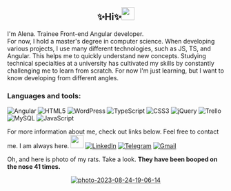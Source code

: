 <h2 align="center">✨Hi✨<img src="https://media.giphy.com/media/l4FGrHErakgV8GRO0/giphy.gif" width=30></h2>

I'm Alena. Trainee Front-end Angular developer.<br>
For now, I hold a master's degree in computer science. When developing various projects, I use many different technologies, such as JS, TS, and Angular. 
This helps me to quickly understand new concepts. Studying technical specialties at a university has cultivated my skills by constantly challenging me to learn from scratch.
For now I'm just learning, but I want to know developing from different angles.


### Languages and tools:

![Angular](https://img.shields.io/badge/angular-%23DD0031.svg?style=for-the-badge&logo=angular&logoColor=white)
![HTML5](https://img.shields.io/badge/html5-%23E34F26.svg?style=for-the-badge&logo=html5&logoColor=white)
![WordPress](https://img.shields.io/badge/WordPress-%23117AC9.svg?style=for-the-badge&logo=WordPress&logoColor=white)
![TypeScript](https://img.shields.io/badge/typescript-%23007ACC.svg?style=for-the-badge&logo=typescript&logoColor=white)
![CSS3](https://img.shields.io/badge/css3-%231572B6.svg?style=for-the-badge&logo=css3&logoColor=white)
![jQuery](https://img.shields.io/badge/jquery-%230769AD.svg?style=for-the-badge&logo=jquery&logoColor=white)
![Trello](https://img.shields.io/badge/Trello-%23026AA7.svg?style=for-the-badge&logo=Trello&logoColor=white)
![MySQL](https://img.shields.io/badge/mysql-%2300f.svg?style=for-the-badge&logo=mysql&logoColor=white)
![JavaScript](https://img.shields.io/badge/javascript-%23323330.svg?style=for-the-badge&logo=javascript&logoColor=%23F7DF1E)

For more information about me, check out links below. Feel free to contact me. I am always here. <img src="https://media.giphy.com/media/WUlplcMpOCEmTGBtBW/giphy.gif" width="30"> [![LinkedIn](https://img.shields.io/badge/My-LinkedIn-blue)](https://www.linkedin.com/in/kryzhanivskaolena)
[![Telegram](https://img.shields.io/badge/My-Telegram-blue)](https://t.me/rrrrrratata)
[![Gmail](https://img.shields.io/badge/My-Gmail-red)](mailto:kruzhanivska.olena212@gmail.com)
<br>


Oh, and here is photo of my rats. Take a look. **They have been booped on the nose 41 times.**

<div align="center"><a href="https://ibb.co/86mVSW3"><img src="https://i.ibb.co/nzwS5H2/photo-2023-08-24-19-06-14.jpg" alt="photo-2023-08-24-19-06-14" border="0"></a></div>





